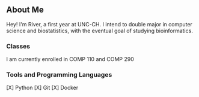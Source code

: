 ## About Me
Hey! I'm River, a first year at UNC-CH. I intend to double major in computer science and biostatistics, with the eventual goal of studying bioinformatics.

### Classes
I am currently enrolled in COMP 110 and COMP 290

### Tools and Programming Languages
[X] Python
[X] Git
[X] Docker
